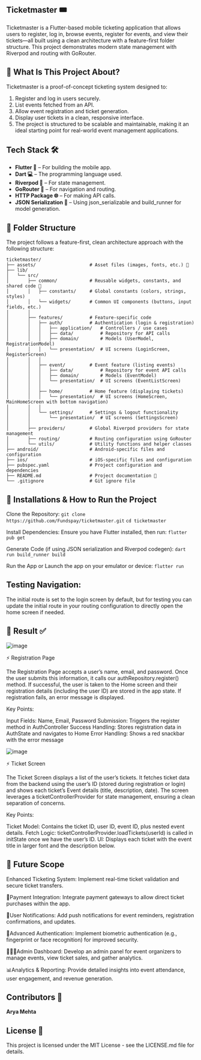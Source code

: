 
## Ticketmaster 🎟️

Ticketmaster is a Flutter-based mobile ticketing application that allows users to register, log in, browse events, register for events, and view their tickets—all built using a clean architecture with a feature-first folder structure. This project demonstrates modern state management with Riverpod and routing with GoRouter.

## 📖 What Is This Project About?
Ticketmaster is a proof-of-concept ticketing system designed to:

1. Register and log in users securely.
2. List events fetched from an API.
3. Allow event registration and ticket generation.
4. Display user tickets in a clean, responsive interface.
5. The project is structured to be scalable and maintainable, making it an ideal starting point for real-world event management applications.

## Tech Stack 🛠️
- **Flutter 📱** – For building the mobile app.
- **Dart 💻** – The programming language used.
- **Riverpod 🌊** – For state management.
- **GoRouter 🧭** – For navigation and routing.
- **HTTP Package 🌐** – For making API calls.
- **JSON Serialization 🔧** – Using json_serializable and build_runner for model generation.

## 📂 Folder Structure
The project follows a feature-first, clean architecture approach with the following structure:

```
ticketmaster/
├── assets/                    # Asset files (images, fonts, etc.) 🎨
├── lib/
│   └── src/
│       ├── common/            # Reusable widgets, constants, and shared code 🧩
│       │   ├── constants/     # Global constants (colors, strings, styles)
│       │   └── widgets/       # Common UI components (buttons, input fields, etc.)
│       │
│       ├── features/          # Feature-specific code
│       │   ├── auth/          # Authentication (login & registration)
│       │   │   ├── application/   # Controllers / use cases
│       │   │   ├── data/          # Repository for API calls
│       │   │   ├── domain/        # Models (UserModel, RegistrationModel)
│       │   │   └── presentation/  # UI screens (LoginScreen, RegisterScreen)
│       │   │
│       │   ├── event/         # Event feature (listing events)
│       │   │   ├── data/          # Repository for event API calls
│       │   │   ├── domain/        # Models (EventModel)
│       │   │   └── presentation/  # UI screens (EventListScreen)
│       │   │
│       │   ├── home/          # Home feature (displaying tickets)
│       │   │   └── presentation/  # UI screens (HomeScreen, MainHomeScreen with bottom navigation)
│       │   │
│       │   └── settings/      # Settings & logout functionality
│       │       └── presentation/  # UI screens (SettingsScreen)
│       │
│       ├── providers/         # Global Riverpod providers for state management
│       ├── routing/           # Routing configuration using GoRouter
│       └── utils/             # Utility functions and helper classes
├── android/                   # Android-specific files and configuration
├── ios/                       # iOS-specific files and configuration
├── pubspec.yaml               # Project configuration and dependencies
├── README.md                  # Project documentation 📄
└── .gitignore                 # Git ignore file
```

## 🚀 Installations & How to Run the Project
Clone the Repository:
```git clone https://github.com/Fundspay/ticketmaster.git```
```cd ticketmaster```

Install Dependencies:
Ensure you have Flutter installed, then run:
```flutter pub get```

Generate Code (if using JSON serialization and Riverpod codegen):
```dart run build_runner build```

Run the App or Launch the app on your emulator or device:
```flutter run```

## Testing Navigation:

The initial route is set to the login screen by default, but for testing you can update the initial route in your routing configuration to directly open the home screen if needed.

## 📱 Result ✅
![image](https://github.com/user-attachments/assets/9587747a-02d9-4766-91fd-78119b62e592)

⚡ Registration Page

The Registration Page accepts a user’s name, email, and password. Once the user submits this information, it calls our authRepository.register() method. If successful, the user is taken to the Home screen and their registration details (including the user ID) are stored in the app state. If registration fails, an error message is displayed.

Key Points:

Input Fields: Name, Email, Password
Submission: Triggers the register method in AuthController
Success Handling: Stores registration data in AuthState and navigates to Home
Error Handling: Shows a red snackbar with the error message

![image](https://github.com/user-attachments/assets/fca96e30-117d-4b92-9db7-c9e9969cbb67)

⚡ Ticket Screen

The Ticket Screen displays a list of the user’s tickets. It fetches ticket data from the backend using the user’s ID (stored during registration or login) and shows each ticket’s Event details (title, description, date). The screen leverages a ticketControllerProvider for state management, ensuring a clean separation of concerns.

Key Points:

Ticket Model: Contains the ticket ID, user ID, event ID, plus nested event details.
Fetch Logic: ticketControllerProvider.loadTickets(userId) is called in initState once we have the user’s ID.
UI: Displays each ticket with the event title in larger font and the description below.


## 🔮 Future Scope
Enhanced Ticketing System:
Implement real-time ticket validation and secure ticket transfers.

💸Payment Integration:
Integrate payment gateways to allow direct ticket purchases within the app.

🔔User Notifications:
Add push notifications for event reminders, registration confirmations, and updates.

👤Advanced Authentication:
Implement biometric authentication (e.g., fingerprint or face recognition) for improved security.

👨🏻‍💻Admin Dashboard:
Develop an admin panel for event organizers to manage events, view ticket sales, and gather analytics.

📊Analytics & Reporting:
Provide detailed insights into event attendance, user engagement, and revenue generation.

## Contributors 👥
**Arya Mehta**

## License 📄
This project is licensed under the MIT License - see the LICENSE.md file for details.
